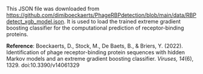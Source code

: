 This JSON file was downloaded from https://github.com/dimiboeckaerts/PhageRBPdetection/blob/main/data/RBPdetect_xgb_model.json. It is used to load the trained extreme gradient boosting classifier for the computational prediction of receptor-binding proteins.

**Reference**:
Boeckaerts, D., Stock, M., De Baets, B., & Briers, Y. (2022). Identification of phage receptor-binding protein sequences with hidden Markov models and an extreme
gradient boosting classifier. *Viruses, 14*(6), 1329. doi:10.3390/v14061329
